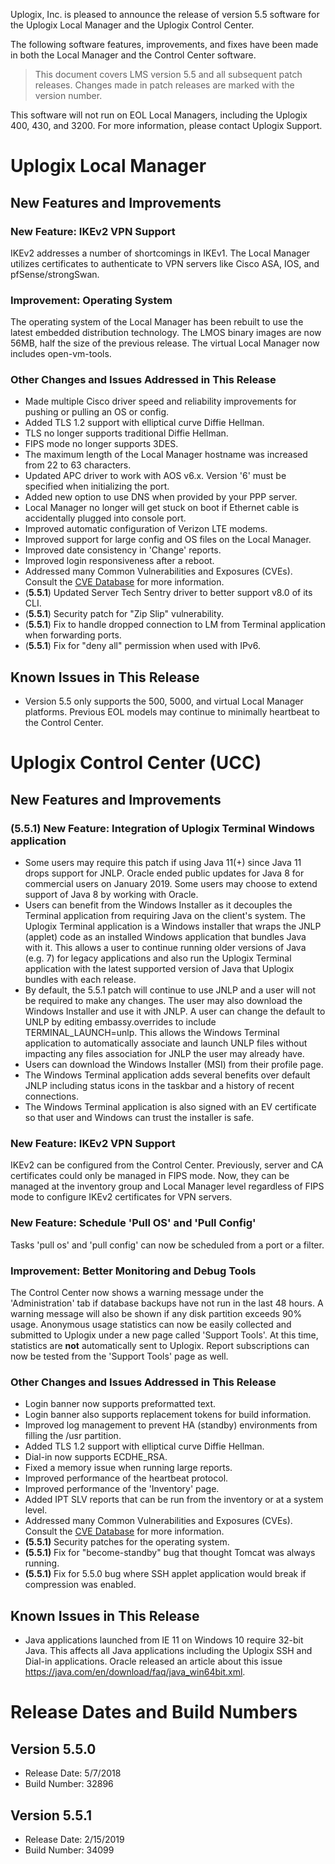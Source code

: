 <!-- 5.5 -->

Uplogix, Inc. is pleased to announce the release of version 5.5 software for the Uplogix Local Manager and the Uplogix Control Center.

The following software features, improvements, and fixes have been made in both the Local Manager and the Control Center software.

> This document covers LMS version 5.5 and all subsequent patch releases. Changes made in patch releases are marked with the version number.

<div class='warning' />This software will not run on EOL Local Managers, including the Uplogix 400, 430, and 3200. For more information, please contact Uplogix Support.</div>

# Uplogix Local Manager

## New Features and Improvements

### New Feature: IKEv2 VPN Support

IKEv2 addresses a number of shortcomings in IKEv1. The Local Manager utilizes certificates to authenticate to VPN servers like Cisco ASA, IOS, and pfSense/strongSwan.

### Improvement: Operating System

The operating system of the Local Manager has been rebuilt to use the latest embedded distribution technology.  The LMOS binary images are now 56MB, half the size of the previous release. The virtual Local Manager now includes open-vm-tools.

### Other Changes and Issues Addressed in This Release
 
* Made multiple Cisco driver speed and reliability improvements for pushing or pulling an OS or config.
* Added TLS 1.2 support with elliptical curve Diffie Hellman.
* TLS no longer supports traditional Diffie Hellman.
* FIPS mode no longer supports 3DES.
* The maximum length of the Local Manager hostname was increased from 22 to 63 characters.
* Updated APC driver to work with AOS v6.x.  Version '6' must be specified when initializing the port.
* Added new option to use DNS when provided by your PPP server.
* Local Manager no longer will get stuck on boot if Ethernet cable is accidentally plugged into console port.
* Improved automatic configuration of Verizon LTE modems.
* Improved support for large config and OS files on the Local Manager.
* Improved date consistency in 'Change' reports.
* Improved login responsiveness after a reboot.
* Addressed many Common Vulnerabilities and Exposures (CVEs). Consult the [CVE Database](https://uplogix.com/docs/cve) for more information.
* (**5.5.1**) Updated Server Tech Sentry driver to better support v8.0 of its CLI.
* (**5.5.1**) Security patch for "Zip Slip" vulnerability.
* (**5.5.1**) Fix to handle dropped connection to LM from Terminal application when forwarding ports.
* (**5.5.1**) Fix for "deny all" permission when used with IPv6.


## Known Issues in This Release

* Version 5.5 only supports the 500, 5000, and virtual Local Manager platforms.  Previous EOL models may continue to minimally heartbeat to the Control Center.

# Uplogix Control Center (UCC)

## New Features and Improvements

### **(5.5.1)** New Feature: Integration of Uplogix Terminal Windows application


* Some users may require this patch if using Java 11(+) since Java 11 drops support for JNLP.  Oracle ended public updates for Java 8 for commercial users on January 2019.  Some users  may choose to extend support of Java 8 by working with Oracle.
* Users can benefit from the Windows Installer as it decouples the Terminal application from requiring Java on the client's system.  The Uplogix Terminal application is a Windows installer that wraps the JNLP (applet) code as an installed Windows application that bundles Java with it.  This allows a user to continue running older versions of Java (e.g. 7) for legacy applications and also run the Uplogix Terminal application with the latest supported version of Java that Uplogix bundles with each release.
* By default, the 5.5.1 patch will continue to use JNLP and a user will not be required to make any changes.  The user  may also download the Windows Installer and use it with JNLP.  A user can change the default to UNLP by editing embassy.overrides to include TERMINAL_LAUNCH=unlp.  This allows the Windows Terminal application to automatically associate and launch UNLP files without impacting any files association for JNLP the user may already have.
* Users can download the Windows Installer (MSI) from their profile page.
* The Windows Terminal application adds several benefits over default JNLP including status icons in the taskbar and a history of recent connections.
* The Windows Terminal application is also signed with an EV certificate so that user and Windows can trust the installer is safe.


### New Feature: IKEv2 VPN Support

IKEv2 can be configured from the Control Center.  Previously, server and CA certificates could only be managed in FIPS mode.  Now, they can be managed at the inventory group and Local Manager level regardless of FIPS mode to configure IKEv2 certificates for VPN servers.

### New Feature: Schedule 'Pull OS' and 'Pull Config'

Tasks 'pull os' and 'pull config' can now be scheduled from a port or a filter.

### Improvement: Better Monitoring and Debug Tools

The Control Center now shows a warning message under the 'Administration' tab if database backups have not run in the last 48 hours.  A warning message will also be shown if any disk partition exceeds 90% usage.  Anonymous usage statistics can now be easily collected and submitted to Uplogix under a new page called 'Support Tools'.  At this time, statistics are **not** automatically sent to Uplogix.  Report subscriptions can now be tested from the 'Support Tools' page as well.

### Other Changes and Issues Addressed in This Release

* Login banner now supports preformatted text.
* Login banner also supports replacement tokens for build information.
* Improved log management to prevent HA (standby) environments from filling the /usr partition.
* Added TLS 1.2 support with elliptical curve Diffie Hellman.
* Dial-in now supports ECDHE_RSA.
* Fixed a memory issue when running large reports.
* Improved performance of the heartbeat protocol.
* Improved performance of the 'Inventory' page.
* Added IPT SLV reports that can be run from the inventory or at a system level.
* Addressed many Common Vulnerabilities and Exposures (CVEs). Consult the [CVE Database](https://uplogix.com/docs/cve) for more information.
* **(5.5.1)** Security patches for the operating system.
* **(5.5.1)** Fix for "become-standby" bug that thought Tomcat was always running.
* **(5.5.1)** Fix for 5.5.0 bug where SSH applet application would break if compression was enabled.


## Known Issues in This Release

* Java applications launched from IE 11 on Windows 10 require 32-bit Java.  This affects all Java applications including the Uplogix SSH and Dial-in applications.  Oracle released an article about this issue https://java.com/en/download/faq/java_win64bit.xml.


# Release Dates and Build Numbers

## Version 5.5.0
* Release Date: 5/7/2018
* Build Number: 32896

## Version 5.5.1
* Release Date: 2/15/2019
* Build Number: 34099
